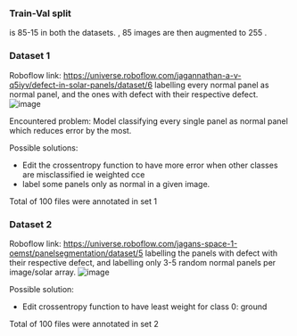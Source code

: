 ### Train-Val split
is 85-15 in both the datasets. , 85 images are then augmented to 255 .
### Dataset 1 
Roboflow link: https://universe.roboflow.com/jagannathan-a-v-q5iyv/defect-in-solar-panels/dataset/6
labelling every normal panel as normal panel, and the ones with defect with their respective defect.
![image](https://user-images.githubusercontent.com/98120916/221427183-933e7ca8-f7d8-4df2-8b44-e169dd679664.png)

Encountered problem: Model classifying every single panel as normal panel which reduces error by the most.

Possible solutions:
- Edit the crossentropy function to have more error when other classes are misclassified ie weighted cce
- label some panels only as normal in a given image.

Total of 100 files were annotated in set 1



### Dataset 2
Roboflow link: https://universe.roboflow.com/jagans-space-1-oemst/panelsegmentation/dataset/5
labelling the panels with defect with their respective defect, and labelling only 3-5 random normal panels per image/solar array.
![image](https://user-images.githubusercontent.com/98120916/221427384-785cd5b5-b0ca-4aa0-8046-1eba48880513.png)

Possible solution:
- Edit crossentropy function to have least weight for class 0: ground

Total of 100 files were annotated in set 2



